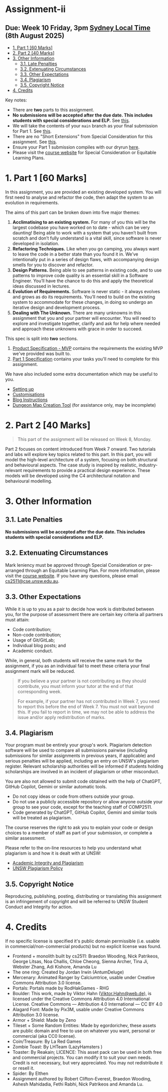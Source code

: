 # Assignment-ii <!-- omit in toc -->

## Due: Week 10 Friday, 3pm [Sydney Local Time](https://www.timeanddate.com/worldclock/australia/sydney) (8th August 2025)

- [1. Part 1 \[60 Marks\]](#1-part-1-60-marks)
- [2. Part 2 \[40 Marks\]](#2-part-2-40-marks)
- [3. Other Information](#3-other-information)
  - [3.1. Late Penalties](#31-late-penalties)
  - [3.2. Extenuating Circumstances](#32-extenuating-circumstances)
  - [3.3. Other Expectations](#33-other-expectations)
  - [3.4. Plagiarism](#34-plagiarism)
  - [3.5. Copyright Notice](#35-copyright-notice)
- [4. Credits](#4-credits)

Key notes:

- There are **two** parts to this assignment.
- **No submissions will be accepted after the due date. This includes students with special considerations and ELP.** See [this](#3-other-information).
- We will take the contents of your `main` branch as your final submission for Part 1. See [this](#3-other-information).
- There are no "Short Extensions" from Special Consideration for this assignment. See [this](#32-extenuating-circumstances).
- Ensure your Part 1 submission compiles with our dryrun [here](./part-1/Part1_Specification.md#63-dryruns).
- Please visit the [course website](https://cgi.cse.unsw.edu.au/~cs2511/25T2/els-spec-cons) for Special Consideration or Equitable Learning Plans.

# 1. Part 1 [60 Marks]

In this assignment, you are provided an existing developed system. You will first need to analyse and refactor the code, then adapt the system to an evolution in requirements.

The aims of this part can be broken down into five major themes:

1. **Acclimatising to an existing system.** For many of you this will be the largest codebase you have worked on to date - which can be very daunting! Being able to work with a system that you haven’t built from scratch and don’t fully understand is a vital skill, since software is never developed in isolation.
2. **Refactoring Techniques.** Like when you go camping, you always want to leave the code in a better state than you found it in. We’ve intentionally put in a series of design flaws, with accompanying design smells for you to discover and refactor.
3. **Design Patterns.** Being able to see patterns in existing code, and to use patterns to improve code quality is an essential skill in a Software Engineer. You’ll have the chance to do this and apply the theoretical ideas discussed in lectures.
4. **Evolution of Requirements.** Software is never static - it always evolves and grows as do its requirements. You’ll need to build on the existing system to accommodate for these changes, in doing so undergo an iterative design and development process.
5. **Dealing with The Unknown.** There are many unknowns in this assignment that you and your partner will encounter. You will need to explore and investigate together, clarify and ask for help where needed and approach these unknowns with grace in order to succeed.

This spec is split into **two** sections.

1. [Product Specification - MVP](./part-1/MVP.md) contains the requirements the existing MVP we've provided was built to.
2. [Part 1 Specification](./part-1/Part1_Specification.md) contains your tasks you'll need to complete for this assignment.

We have also included some extra documentation which may be useful to you.

- [Setting up](./part-1/Setup.md)
- [Customisations](./part-1/Customisations.md)
- [Blog Instructions](./part-1/Blog_Instructions.md)
- [Dungeon Map Creation Tool](https://cs2511-dungeonmania-map-generator.vercel.app) (for assistance only, may be incomplete)

# 2. Part 2 [40 Marks]

> This part of the assignment will be released on Week 8, Monday.

Part 2 focuses on content introduced from Week 7 onward. Two tutorials and labs will explore key topics related to this part. In this part, you will model the high-level architecture of a system,
focusing on both structural and behavioural aspects. The case study is inspired by realistic, industry-relevant requirements to provide a practical design experience. These models will be developed
using the C4 architectural notation and behavioural modelling.

# 3. Other Information

## 3.1. Late Penalties

**No submissions will be accepted after the due date. This includes students with special considerations and ELP.**

## 3.2. Extenuating Circumstances

Mark leniency must be approved through Special Consideration or pre-arranged through an Equitable Learning Plan. For more information, please visit the [course website](https://cgi.cse.unsw.edu.au/~cs2511/25T2/els-spec-cons#23-assignment-ii). If you have any questions, please email [cs2511@cse.unsw.edu.au](mailto:cs2511@cse.unsw.edu.au).

## 3.3. Other Expectations

While it is up to you as a pair to decide how work is distributed between you, for the purpose of assessment there are certain key criteria all partners must attain:

- Code contribution;
- Non-code contribution;
- Usage of Git/GitLab;
- Individual blog posts; and
- Academic conduct.

While, in general, both students will receive the same mark for the assignment, if you as an individual fail to meet these criteria your final assignment mark will be reduced.

> If you believe a your partner is not contributing as they should contribute, you must inform your tutor at the end of that corresponding week.
>
> For example, if your partner has not contributed in Week 7, you need to report this before the end of Week 7. You must not wait beyond this. If you fail to report in time, we may not be able to address the issue and/or apply redistribution of marks.

## 3.4. Plagiarism

Your program must be entirely your group's work. Plagiarism detection software will be used to compare all submissions pairwise (including submissions for similar assignments in previous years, if applicable) and serious penalties will be applied, including an entry on UNSW's plagiarism register. Relevant scholarship authorities will be informed if students holding scholarships are involved in an incident of plagiarism or other misconduct.

You are also not allowed to submit code obtained with the help of ChatGPT, GitHub Copilot, Gemini or similar automatic tools.

- Do not copy ideas or code from others outside your group.
- Do not use a publicly accessible repository or allow anyone outside your group to see your code, except for the teaching staff of COMP2511.
- Code generated by ChatGPT, GitHub Copilot, Gemini and similar tools will be treated as plagiarism.

The course reserves the right to ask you to explain your code or design choices to a member of staff as part of your submission, or complete a similar assessment.

Please refer to the on-line resources to help you understand what plagiarism is and how it is dealt with at UNSW:

- [Academic Integrity and Plagiarism](https://www.student.unsw.edu.au/plagiarism/integrity)
- [UNSW Plagiarism Policy](https://www.unsw.edu.au/content/dam/pdfs/governance/policy/2022-01-policies/plagiarismpolicy.pdf)

## 3.5. Copyright Notice

Reproducing, publishing, posting, distributing or translating this assignment is an infringement of copyright and will be referred to UNSW Student Conduct and Integrity for action.

# 4. Credits

If no specific license is specified it's public domain permissible (i.e. usable in commercial/non-commercial products) but no explicit license was found.

- Frontend + monolith built by cs2511: Braedon Wooding, Nick Patrikeos, George Litsas, Noa Challis, Chloe Cheong, Sienna Archer, Tina Ji, Webster Zhang, Adi Kishore, Amanda Lu
- The one ring: Created by Jordan Irwin (AntumDeluge)
- Mercenary: Animated Ranger by Calciumtrice, usable under Creative Commons Attribution 3.0 license.
- Portals: Portals made by RodHakGames - RHG
- Boulder: This work, made by Viktor Hahn (Viktor.Hahn@web.de), is licensed under the Creative Commons Attribution 4.0 International License. Creative Commons — Attribution 4.0 International — CC BY 4.0
- Alagard Font: Made by Pix3M, usable under Creative Commons Attribution 3.0 license.
- Armor + Shield: Made by Zeno
- Tileset + Some Random Entities: Made by egordorichev, these assets are public domain and free to use on whatever you want, personal or commercial (aka CC0 license).
- Coin/Treasure: By La Red Games
- Zombie Toast: By LHTeam (LazyHamsters )
- Toaster: By Reakain; LICENCE: This asset pack can be used in both free and commercial projects. You can modify it to suit your own needs. Credit is not necessary, but very appreciated. You may not redistribute it or resell it.
- Spider: By Elthen
- Assignment authored by Robert Clifton-Everest, Braedon Wooding, Ashesh Mahidadia, Fethi Rabhi, Nick Patrikeos and Amanda Lu.
